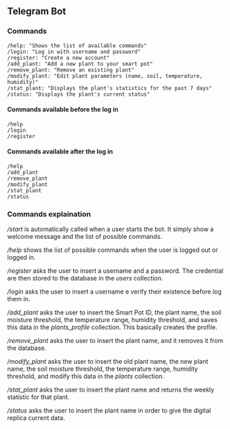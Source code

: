 ## Telegram Bot

### Commands
```
/help: "Shows the list of available commands"
/login: "Log in with username and password"
/register: "Create a new account"
/add_plant: "Add a new plant to your smart pot"
/remove_plant: "Remove an existing plant"
/modify_plant: "Edit plant parameters (name, soil, temperature, humidity)"
/stat_plant: "Displays the plant's statistics for the past 7 days"
/status: "Displays the plant's current status"
```

#### Commands available before the log in
```
/help
/login
/register
```

#### Commands available after the log in
```
/help
/add_plant
/remove_plant
/modify_plant
/stat_plant
/status
```

### Commands explaination

*/start* is automatically called when a user starts the bot. It simply show a welcome message and the list of possible commands.

*/help* shows the list of possible commands when the user is logged out or logged in.

*/register* asks the user to insert a username and a password. The credential are then stored to the database in the *users* collection.

*/login*  asks the user to insert a username e verify their existence before log them in.

*/add_plant* asks the user to insert the Smart Pot ID, the plant name, the soil moisture threshold, the temperature range, humidity threshold, and saves this data in the *plants_profile* collection. This basically creates the profile.

*/remove_plant* asks the user to insert the plant name, and it removes it from the database.

*/modify_plant* asks the user to insert the old plant name, the new plant name, the soil moisture threshold, the temperature range, humidity threshold, and modify this data in the *plants* collection.

*/stat_plant* asks the user to insert the plant name and returns the weekly statistic for that plant.

*/status* asks the user to insert the plant name in order to give the digital replica current data.  

